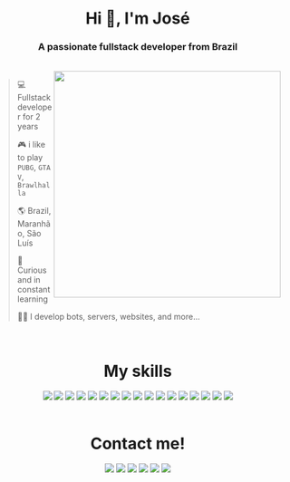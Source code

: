 <h1 align="center">Hi 👋, I'm José</h1>
<h3 align="center">A passionate fullstack developer from Brazil</h3>
<br>
<img src="https://github-readme-stats.vercel.app/api/top-langs/?username=josejooj&theme=dark&layout=compact&show_icons=true&count-private=true" min-width="400px" max-width="400px" width="400px" align="right">

> 💻 Fullstack developer for 2 years
> 
> 🎮 i like to play `PUBG`, `GTA V`, `Brawlhalla`
> 
> 🌎 Brazil, Maranhão, São Luís
> 
> 🤔 Curious and in constant learning
> 
> 👩‍💻 I develop bots, servers, websites, and more...

<br>

<h1 align="center">My skills</h1>

<div align="center">
    <img id="SQLite" src="https://img.shields.io/badge/sqlite-%2307405e.svg?style=for-the-badge&logo=sqlite&logoColor=white">
    <img id="MongoDB" src="https://img.shields.io/badge/MongoDB-%234ea94b.svg?style=for-the-badge&logo=mongodb&logoColor=white">
    <img id="Figma" src="https://img.shields.io/badge/figma-%23F24E1E.svg?style=for-the-badge&logo=figma&logoColor=white">
    <img id="Gimp Gnu Image Manipulation Program" src="https://img.shields.io/badge/Gimp-657D8B?style=for-the-badge&logo=gimp&logoColor=FFFFFF">
    <img id="Express.js" src="https://img.shields.io/badge/express.js-%23404d59.svg?style=for-the-badge&logo=express&logoColor=%2361DAFB">
    <img id="NodeJS" src="https://img.shields.io/badge/node.js-6DA55F?style=for-the-badge&logo=node.js&logoColor=white">
    <img id="React" src="https://img.shields.io/badge/react-%2320232a.svg?style=for-the-badge&logo=react&logoColor=%2361DAFB">
    <img id="Visual Studio Code" src="https://img.shields.io/badge/Visual%20Studio%20Code-0078d7.svg?style=for-the-badge&logo=visual-studio-code&logoColor=white">
    <img id="C" src="https://img.shields.io/badge/c-%2300599C.svg?style=for-the-badge&logo=c&logoColor=white">
    <img id="C++" src="https://img.shields.io/badge/c++-%2300599C.svg?style=for-the-badge&logo=c%2B%2B&logoColor=white">
    <img id="HTML5" src="https://img.shields.io/badge/html5-%23E34F26.svg?style=for-the-badge&logo=html5&logoColor=white">
    <img id="CSS3" src="https://img.shields.io/badge/css3-%231572B6.svg?style=for-the-badge&logo=css3&logoColor=white">
    <img id="JavaScript" src="https://img.shields.io/badge/javascript-%23323330.svg?style=for-the-badge&logo=javascript&logoColor=%23F7DF1E">
    <img id="TypeScript" src="https://img.shields.io/badge/typescript-%23007ACC.svg?style=for-the-badge&logo=typescript&logoColor=white">
    <img id="Python" src="https://img.shields.io/badge/python-3670A0?style=for-the-badge&logo=python&logoColor=ffdd54">
    <img id="Windows" src="https://img.shields.io/badge/Windows-0078D6?style=for-the-badge&logo=windows&logoColor=white">
    <img id="Linux" src="https://img.shields.io/badge/Linux-FCC624?style=for-the-badge&logo=linux&logoColor=black">
</div>

<br>

<h1 align="center"> Contact me!</h1>
<div align="center">
  <a href="https://wa.me/5598991567180"><img src="https://img.shields.io/badge/WhatsApp-25D366?style=for-the-badge&logo=whatsapp&logoColor=white"></a>
  <a href="https://discord.com/users/498013966740619264"><img src="https://img.shields.io/badge/Discord-%237289DA.svg?style=for-the-badge&logo=discord&logoColor=white"></a>
  <a href="https://linkedin.com/in/josé-ribamar-ribeiro-júnior-13a3962134"><img src="https://img.shields.io/badge/linkedin-%230077B5.svg?style=for-the-badge&logo=linkedin&logoColor=white"></a>
  <a href="https://www.instagram.com/josejooj_/?theme=dark"><img src="https://img.shields.io/badge/Instagram-%23E4405F.svg?style=for-the-badge&logo=Instagram&logoColor=white"></a>
  <a href="mailto:ribamarjunior@protonmail.com"><img src="https://img.shields.io/badge/ProtonMail-8B89CC?style=for-the-badge&logo=protonmail&logoColor=white"></a>
  <a href="https://t.me/Joseph2048"><img src="https://img.shields.io/badge/Telegram-2CA5E0?style=for-the-badge&logo=telegram&logoColor=white"></a>
</div>

